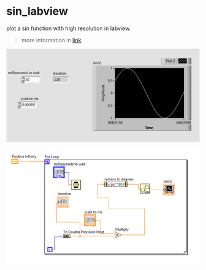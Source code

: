# sin_labview
plot a sin function with high resolution in labview.
>more information in [link](https://siavash-aghajani.github.io/blog/2023/07/24/sin_in_labview)


![s](sin_front.png)

![s](sin_back.png)
